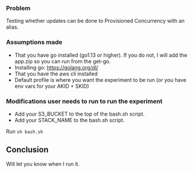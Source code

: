 ### Problem

Testing whether updates can be done to Provisioned Concurrency with an alias.

### Assumptions made

* That you have go installed (go1.13 or higher). If you do not, I will add the app.zip so you can run from the get-go.
* Installing go: https://golang.org/dl/
* That you have the aws cli installed
* Default profile is where you want the experiment to be run (or you have env vars for your AKID + SKID)

### Modifications user needs to run to run the experiment

* Add your S3_BUCKET to the top of the bash.sh script.
* Add your STACK_NAME to the bash.sh script.

Run `sh bash.sh`

## Conclusion

Will let you know when I run it.